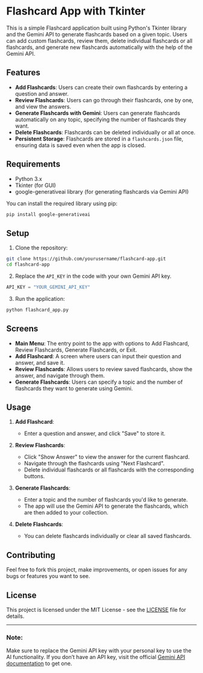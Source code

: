 # Flashcard App with Tkinter

This is a simple Flashcard application built using Python's Tkinter library and the Gemini API to generate flashcards based on a given topic. Users can add custom flashcards, review them, delete individual flashcards or all flashcards, and generate new flashcards automatically with the help of the Gemini API.

## Features

- **Add Flashcards**: Users can create their own flashcards by entering a question and answer.
- **Review Flashcards**: Users can go through their flashcards, one by one, and view the answers.
- **Generate Flashcards with Gemini**: Users can generate flashcards automatically on any topic, specifying the number of flashcards they want.
- **Delete Flashcards**: Flashcards can be deleted individually or all at once.
- **Persistent Storage**: Flashcards are stored in a `flashcards.json` file, ensuring data is saved even when the app is closed.

## Requirements

- Python 3.x
- Tkinter (for GUI)
- google-generativeai library (for generating flashcards via Gemini API)

You can install the required library using pip:

```bash
pip install google-generativeai
```

## Setup

1. Clone the repository:

```bash
git clone https://github.com/yourusername/flashcard-app.git
cd flashcard-app
```

2. Replace the `API_KEY` in the code with your own Gemini API key.

```python
API_KEY = "YOUR_GEMINI_API_KEY"
```

3. Run the application:

```bash
python flashcard_app.py
```

## Screens

- **Main Menu**: The entry point to the app with options to Add Flashcard, Review Flashcards, Generate Flashcards, or Exit.
- **Add Flashcard**: A screen where users can input their question and answer, and save it.
- **Review Flashcards**: Allows users to review saved flashcards, show the answer, and navigate through them.
- **Generate Flashcards**: Users can specify a topic and the number of flashcards they want to generate using Gemini.

## Usage

1. **Add Flashcard**: 
   - Enter a question and answer, and click "Save" to store it.
   
2. **Review Flashcards**: 
   - Click "Show Answer" to view the answer for the current flashcard.
   - Navigate through the flashcards using "Next Flashcard".
   - Delete individual flashcards or all flashcards with the corresponding buttons.

3. **Generate Flashcards**: 
   - Enter a topic and the number of flashcards you'd like to generate.
   - The app will use the Gemini API to generate the flashcards, which are then added to your collection.

4. **Delete Flashcards**: 
   - You can delete flashcards individually or clear all saved flashcards.


## Contributing

Feel free to fork this project, make improvements, or open issues for any bugs or features you want to see.

## License

This project is licensed under the MIT License - see the [LICENSE](LICENSE) file for details.

---

### Note:

Make sure to replace the Gemini API key with your personal key to use the AI functionality. If you don’t have an API key, visit the official [Gemini API documentation](https://developers.google.com/generative-ai) to get one.
